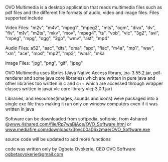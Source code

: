 OVO Multimedia is a desktop application that reads multimedia files such as pdf files and 
the different file formats of audio, video and image files. Files supported include

Video Files:
 "m2v", "m4v", "mpeg1", "mpeg2", "mts", "ogm", "divx", "dv", "flv", "m1v", "m2ts", "mkv", "mov", "mpeg4", "ts", "vob", "vlc", "3g2", "avi", "mpeg", "mpg", "ogg", "3gp", "wmv", "asf", "mp4"

Audio Files:
a52", "aac", "dts", "oma", "spx", "flac", "m4a", "mp1", "wav", "xm", "ace", "mod", "mp2", "mp3", "wma", "mka

Image Files:
"jpg", "png", "gif", "jpeg"

OVO Multimedia uses libries (Java Native Access library, jna-3.55.2.jar, pdf-renderer and 
some java core libraries) which are written in pure java and other libraries too written in
c and c++ which are accessed through wrapper classes written in java( vlc core library vlcj-3.0.1.jar)

Libraries, and resources(images, sounds and icons) were packaged into a single exe file 
thus making it run only on window computers even if it was written in java

Software can be downloaded from softpedia, softonic, from 4shared @www.4shared.com/file/Rp7waBjAce/OVO_Software.html or
www.mediafire.com/download/x3pyc00a06xzmae/OVO_Software.exe

source code will be updated to add more functions

code was written only by 
Ogbeta Ovokerie, CEO OVO Software
ogbetaovokerie@gmail.com